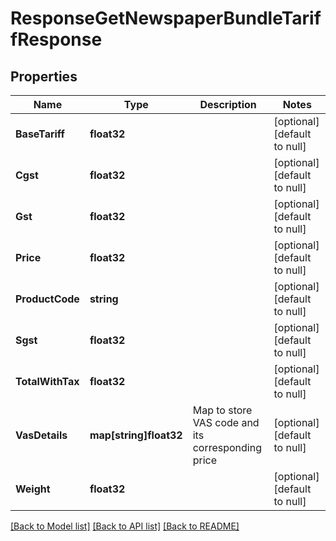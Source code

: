 # ResponseGetNewspaperBundleTariffResponse

## Properties
Name | Type | Description | Notes
------------ | ------------- | ------------- | -------------
**BaseTariff** | **float32** |  | [optional] [default to null]
**Cgst** | **float32** |  | [optional] [default to null]
**Gst** | **float32** |  | [optional] [default to null]
**Price** | **float32** |  | [optional] [default to null]
**ProductCode** | **string** |  | [optional] [default to null]
**Sgst** | **float32** |  | [optional] [default to null]
**TotalWithTax** | **float32** |  | [optional] [default to null]
**VasDetails** | **map[string]float32** | Map to store VAS code and its corresponding price | [optional] [default to null]
**Weight** | **float32** |  | [optional] [default to null]

[[Back to Model list]](../README.md#documentation-for-models) [[Back to API list]](../README.md#documentation-for-api-endpoints) [[Back to README]](../README.md)


